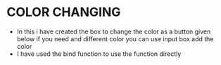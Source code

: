 <h1>COLOR CHANGING</h1>
<ul>
  <li>In this i have created the box to change the color as a button given below if you need and different color you can use input box add the color</li>
  <li>I have used the bind function to use the function directly </li>
</ul>
